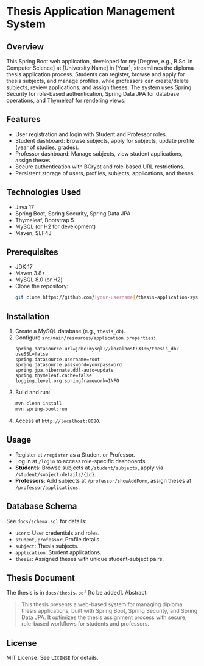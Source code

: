 # Thesis Application Management System

## Overview
This Spring Boot web application, developed for my [Degree, e.g., B.Sc. in Computer Science] at [University Name] in [Year], streamlines the diploma thesis application process. Students can register, browse and apply for thesis subjects, and manage profiles, while professors can create/delete subjects, review applications, and assign theses. The system uses Spring Security for role-based authentication, Spring Data JPA for database operations, and Thymeleaf for rendering views.

## Features
- User registration and login with Student and Professor roles.
- Student dashboard: Browse subjects, apply for subjects, update profile (year of studies, grades).
- Professor dashboard: Manage subjects, view student applications, assign theses.
- Secure authentication with BCrypt and role-based URL restrictions.
- Persistent storage of users, profiles, subjects, applications, and theses.

## Technologies Used
- Java 17
- Spring Boot, Spring Security, Spring Data JPA
- Thymeleaf, Bootstrap 5
- MySQL (or H2 for development)
- Maven, SLF4J

## Prerequisites
- JDK 17
- Maven 3.8+
- MySQL 8.0 (or H2)
- Clone the repository:
  ```bash
  git clone https://github.com/[your-username]/thesis-application-system.git
  ```

## Installation
1. Create a MySQL database (e.g., `thesis_db`).
2. Configure `src/main/resources/application.properties`:
   ```properties
   spring.datasource.url=jdbc:mysql://localhost:3306/thesis_db?useSSL=false
   spring.datasource.username=root
   spring.datasource.password=yourpassword
   spring.jpa.hibernate.ddl-auto=update
   spring.thymeleaf.cache=false
   logging.level.org.springframework=INFO
   ```
3. Build and run:
   ```bash
   mvn clean install
   mvn spring-boot:run
   ```
4. Access at `http://localhost:8080`.

## Usage
- Register at `/register` as a Student or Professor.
- Log in at `/login` to access role-specific dashboards.
- **Students**: Browse subjects at `/student/subjects`, apply via `/student/subject-details/{id}`.
- **Professors**: Add subjects at `/professor/showAddForm`, assign theses at `/professor/applications`.

## Database Schema
See `docs/schema.sql` for details:
- `users`: User credentials and roles.
- `student`, `professor`: Profile details.
- `subject`: Thesis subjects.
- `application`: Student applications.
- `thesis`: Assigned theses with unique student-subject pairs.

## Thesis Document
The thesis is in `docs/thesis.pdf` [to be added]. Abstract:
> This thesis presents a web-based system for managing diploma thesis applications, built with Spring Boot, Spring Security, and Spring Data JPA. It optimizes the thesis assignment process with secure, role-based workflows for students and professors.

## License
MIT License. See `LICENSE` for details.

